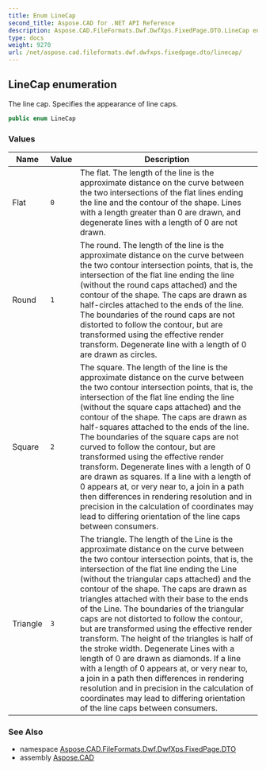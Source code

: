 ```yaml
---
title: Enum LineCap
second_title: Aspose.CAD for .NET API Reference
description: Aspose.CAD.FileFormats.Dwf.DwfXps.FixedPage.DTO.LineCap enum. The line cap. Specifies the appearance of line caps
type: docs
weight: 9270
url: /net/aspose.cad.fileformats.dwf.dwfxps.fixedpage.dto/linecap/
---
```

## LineCap enumeration

The line cap. Specifies the appearance of line caps.

```csharp
public enum LineCap
```

### Values

| Name | Value | Description |
| --- | --- | --- |
| Flat | `0` | The flat. The length of the line is the approximate distance on the curve between the two intersections of the flat lines ending the line and the contour of the shape. Lines with a length greater than 0 are drawn, and degenerate lines with a length of 0 are not drawn. |
| Round | `1` | The round. The length of the line is the approximate distance on the curve between the two contour intersection points, that is, the intersection of the flat line ending the line (without the round caps attached) and the contour of the shape. The caps are drawn as half-circles attached to the ends of the line. The boundaries of the round caps are not distorted to follow the contour, but are transformed using the effective render transform. Degenerate line with a length of 0 are drawn as circles. |
| Square | `2` | The square. The length of the line is the approximate distance on the curve between the two contour intersection points, that is, the intersection of the flat line ending the line (without the square caps attached) and the contour of the shape. The caps are drawn as half-squares attached to the ends of the line. The boundaries of the square caps are not curved to follow the contour, but are transformed using the effective render transform. Degenerate lines with a length of 0 are drawn as squares. If a line with a length of 0 appears at, or very near to, a join in a path then differences in rendering resolution and in precision in the calculation of coordinates may lead to differing orientation of the line caps between consumers. |
| Triangle | `3` | The triangle. The length of the Line is the approximate distance on the curve between the two contour intersection points, that is, the intersection of the flat line ending the Line (without the triangular caps attached) and the contour of the shape. The caps are drawn as triangles attached with their base to the ends of the Line. The boundaries of the triangular caps are not distorted to follow the contour, but are transformed using the effective render transform. The height of the triangles is half of the stroke width. Degenerate Lines with a length of 0 are drawn as diamonds. If a line with a length of 0 appears at, or very near to, a join in a path then differences in rendering resolution and in precision in the calculation of coordinates may lead to differing orientation of the line caps between consumers. |

### See Also

* namespace [Aspose.CAD.FileFormats.Dwf.DwfXps.FixedPage.DTO](../../aspose.cad.fileformats.dwf.dwfxps.fixedpage.dto/)
* assembly [Aspose.CAD](../../)


